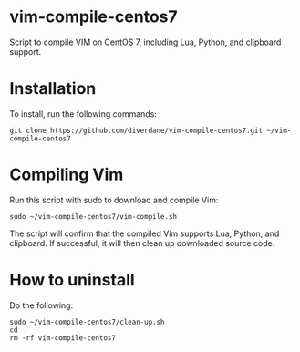 # vim-compile-centos7
Script to compile VIM on CentOS 7, including Lua, Python, and clipboard support.

# Installation
To install, run the following commands:

    git clone https://github.com/diverdane/vim-compile-centos7.git ~/vim-compile-centos7

# Compiling Vim
Run this script with sudo to download and compile Vim:

    sudo ~/vim-compile-centos7/vim-compile.sh

The script will confirm that the compiled Vim supports Lua, Python, and clipboard. If successful, it will then clean up downloaded source code.

# How to uninstall
Do the following:

    sudo ~/vim-compile-centos7/clean-up.sh
    cd
    rm -rf vim-compile-centos7

